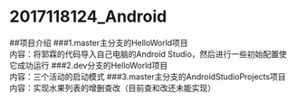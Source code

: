 # 2017118124_Android

##项目介绍
###1.master主分支的HelloWorld项目<br>
     内容：将郭霖的代码导入自己电脑的Android Studio，然后进行一些初始配置使它成功运行
###2.dev分支的HelloWorld项目<br>
     内容：三个活动的启动模式
###3.master主分支的AndroidStudioProjects项目
     内容：实现水果列表的增删查改（目前查和改还未能实现）
